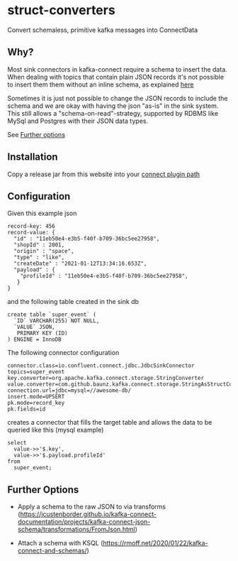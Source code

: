 # struct-converters

Convert schemaless, primitive kafka messages into ConnectData

## Why?

Most sink connectors in kafka-connect require a schema to insert the data. When dealing with topics that contain plain JSON records it's not possible to insert them them without an inline schema, as explained [here](https://www.confluent.de/blog/kafka-connect-deep-dive-converters-serialization-explained/#string-json-data)

Sometimes it is just not possible to change the JSON records to include the schema and we are okay with having the json "as-is" in the sink system. This still allows a "schema-on-read"-strategy, supported by RDBMS like MySql and Postgres with their JSON data types.
 
 See [Further options](#further-options)
 ## Installation
 
 Copy a release jar from this website into your [connect plugin path](https://docs.confluent.io/home/connect/userguide.html#installing-kconnect-plugins)
 
 ## Configuration
 
Given this example json
 
 ```
record-key: 456
record-value: {
   "id" : "11eb50e4-e3b5-f40f-b709-36bc5ee27958",
   "shopId" : 2001,
   "origin" : "space",
   "type" : "like",
   "createDate" : "2021-01-12T13:34:16.653Z",
   "payload" : {
     "profileId" : "11eb50e4-e3b5-f40f-b709-36bc5ee27958",
    }
}
 ```

and the following table created in the sink db

```
create table `super_event` (
  `ID` VARCHAR(255) NOT NULL,
  `VALUE` JSON,
   PRIMARY KEY (ID)
) ENGINE = InnoDB
```

The following connector configuration 
 
 ```
connector.class=io.confluent.connect.jdbc.JdbcSinkConnector
topics=super_event
key.converter=org.apache.kafka.connect.storage.StringConverter
value.converter=com.github.baunz.kafka.connect.storage.StringAsStructConverter
connection.url=jdbc=mysql=//awesome-db/
insert.mode=UPSERT
pk.mode=record_key
pk.fields=id
```

creates a connector that fills the target table and allows the data to be queried like this (mysql example)


```
select
  value->>'$.key',
  value->>'$.payload.profileId'
from
  super_event;
```
 ## Further Options
 
 * Apply a schema to the raw JSON to via transforms (https://jcustenborder.github.io/kafka-connect-documentation/projects/kafka-connect-json-schema/transformations/FromJson.html)
 
 * Attach a schema with KSQL (https://rmoff.net/2020/01/22/kafka-connect-and-schemas/)
